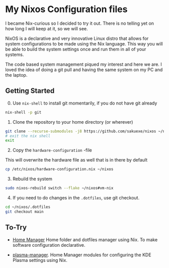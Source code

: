 # My Nixos Configuration files

I became Nix-curious so I decided to try it out. There is no telling yet on how
long I will keep at it, so we will see.

NixOS is a declarative and very innovative Linux distro that allows for system
configurations to be made using the Nix language. This way you will be able to
build the system settings once and run them in all of your systems.

The code based system management piqued my interest and here we are. I loved the
idea of doing a git pull and having the same system on my PC and the laptop.


## Getting Started

0. Use `nix-shell` to install git momentarily, if you do not have git already

```bash
nix-shell -p git
```

1. Clone the repository to your home directory (or wherever)

```bash
git clone --recurse-submodules -j8 https://github.com/sakuexe/nixos ~/nixos
# exit the nix shell
exit
```

2. Copy the `hardware-configuration` -file

This will overwrite the hardware file as well that is in there by default

```bash
cp /etc/nixos/hardware-configuration.nix ~/nixos
```

3. Rebuild the system

```bash
sudo nixos-rebuild switch --flake ~/nixos#vm-nix
```

4. If you need to do changes in the `.dotfiles`, use git checkout.

```bash
cd ~/nixos/.dotfiles
git checkout main
```

## To-Try

- [Home Manager](https://github.com/nix-community/home-manager) Home folder
and dotfiles manager using Nix. To make software configuration declarative.

- [plasma-manager](https://github.com/nix-community/plasma-manager). Home Manager
modules for configuring the KDE Plasma settings using Nix.
